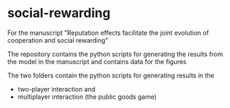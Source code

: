 # social-rewarding
For the manuscript "Reputation effects facilitate the joint evolution of cooperation and social rewarding"

The repository contains the python scripts for generating the results from the model in the manuscript and contains data for the figures

The two folders contain the python scripts for generating results in the 
  - two-player interaction and 
  - multiplayer interaction (the public goods game)


